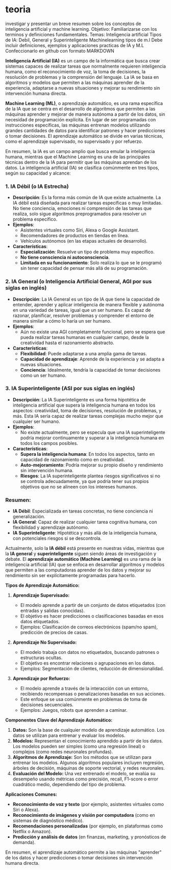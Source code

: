# teoria
investigar y presentar un breve resumen sobre los conceptos de inteligencia artificial y machine learning.
Objetivo:
Familiarizarse con los terminos y definiciones fundamentales.
Temas:
Inteligencia artificial
Tipos de IA: Debil, General y Superinteligente
Machinelearning
tipos de m.l
Debe incluir definiciones, ejemplos y aplicaciones practicas de IA y M.L
Confeccionarlo en github con formato MARKDOWN


**Inteligencia Artificial (IA)** es un campo de la informática que busca crear sistemas capaces de realizar tareas que normalmente requieren inteligencia humana, como el reconocimiento de voz, la toma de decisiones, la resolución de problemas y la comprensión del lenguaje. La IA se basa en algoritmos y modelos que permiten a las máquinas aprender de la experiencia, adaptarse a nuevas situaciones y mejorar su rendimiento sin intervención humana directa.

**Machine Learning (ML)**, o aprendizaje automático, es una rama específica de la IA que se centra en el desarrollo de algoritmos que permiten a las máquinas aprender y mejorar de manera autónoma a partir de los datos, sin necesidad de programación explícita. En lugar de ser programadas con instrucciones específicas, las máquinas entrenan modelos utilizando grandes cantidades de datos para identificar patrones y hacer predicciones o tomar decisiones. El aprendizaje automático se divide en varias técnicas, como el aprendizaje supervisado, no supervisado y por refuerzo.

En resumen, la IA es un campo amplio que busca emular la inteligencia humana, mientras que el Machine Learning es una de las principales técnicas dentro de la IA para permitir que las máquinas aprendan de los datos.
La inteligencia artificial (IA) se clasifica comúnmente en tres tipos, según su capacidad y alcance:

### 1. **IA Débil (o IA Estrecha)**
   - **Descripción**: Es la forma más común de IA que existe actualmente. La IA débil está diseñada para realizar tareas específicas o muy limitadas. No tiene conciencia, emociones ni comprensión de las tareas que realiza, solo sigue algoritmos preprogramados para resolver un problema específico.
   - **Ejemplos**:
     - Asistentes virtuales como Siri, Alexa o Google Assistant.
     - Recomendadores de productos en tiendas en línea.
     - Vehículos autónomos (en las etapas actuales de desarrollo).
   - **Características**:
     - **Especialización**: Resuelve un tipo de problema muy específico.
     - **No tiene consciencia ni autoconsciencia**.
     - **Limitada en su funcionamiento**: Solo realiza lo que se le programó sin tener capacidad de pensar más allá de su programación.

### 2. **IA General (o Inteligencia Artificial General, AGI por sus siglas en inglés)**
   - **Descripción**: La IA General es un tipo de IA que tiene la capacidad de entender, aprender y aplicar inteligencia de manera flexible y autónoma en una variedad de tareas, igual que un ser humano. Es capaz de razonar, planificar, resolver problemas y comprender el entorno de manera similar a cómo lo haría un ser humano.
   - **Ejemplos**:
     - Aún no existe una AGI completamente funcional, pero se espera que pueda realizar tareas humanas en cualquier campo, desde la creatividad hasta el razonamiento abstracto.
   - **Características**:
     - **Flexibilidad**: Puede adaptarse a una amplia gama de tareas.
     - **Capacidad de aprendizaje**: Aprende de la experiencia y se adapta a nuevas situaciones.
     - **Conciencia**: Idealmente, tendría la capacidad de tomar decisiones como un ser humano.

### 3. **IA Superinteligente (ASI por sus siglas en inglés)**
   - **Descripción**: La IA Superinteligente es una forma hipotética de inteligencia artificial que supera la inteligencia humana en todos los aspectos: creatividad, toma de decisiones, resolución de problemas, y más. Esta IA sería capaz de realizar tareas complejas mucho mejor que cualquier ser humano.
   - **Ejemplos**:
     - No existe actualmente, pero se especula que una IA superinteligente podría mejorar continuamente y superar a la inteligencia humana en todos los campos posibles.
   - **Características**:
     - **Supera la inteligencia humana**: En todos los aspectos, tanto en capacidad de razonamiento como en creatividad.
     - **Auto-mejoramiento**: Podría mejorar su propio diseño y rendimiento sin intervención humana.
     - **Riesgos**: La IA superinteligente plantea riesgos significativos si no se controla adecuadamente, ya que podría tener sus propios objetivos que no se alineen con los intereses humanos.

### Resumen:
- **IA Débil**: Especializada en tareas concretas, no tiene conciencia ni generalización.
- **IA General**: Capaz de realizar cualquier tarea cognitiva humana, con flexibilidad y aprendizaje autónomo.
- **IA Superinteligente**: Hipotética y más allá de la inteligencia humana, con potenciales riesgos si se descontrola.

Actualmente, solo la **IA débil** está presente en nuestras vidas, mientras que la **IA general** y **superinteligente** siguen siendo áreas de investigación y debate.
El **aprendizaje automático (Machine Learning)** es una rama de la inteligencia artificial (IA) que se enfoca en desarrollar algoritmos y modelos que permiten a las computadoras aprender de los datos y mejorar su rendimiento sin ser explícitamente programadas para hacerlo.

**Tipos de Aprendizaje Automático:**

1. **Aprendizaje Supervisado:** 
   - El modelo aprende a partir de un conjunto de datos etiquetados (con entradas y salidas conocidas).
   - El objetivo es hacer predicciones o clasificaciones basadas en esos datos etiquetados.
   - Ejemplos: Clasificación de correos electrónicos (spam/no spam), predicción de precios de casas.

2. **Aprendizaje No Supervisado:**
   - El modelo trabaja con datos no etiquetados, buscando patrones o estructuras ocultas.
   - El objetivo es encontrar relaciones o agrupaciones en los datos.
   - Ejemplos: Segmentación de clientes, reducción de dimensionalidad.

3. **Aprendizaje por Refuerzo:** 
   - El modelo aprende a través de la interacción con un entorno, recibiendo recompensas o penalizaciones basadas en sus acciones.
   - Este enfoque se usa comúnmente en problemas de toma de decisiones secuenciales.
   - Ejemplos: Juegos, robots que aprenden a caminar.

 **Componentes Clave del Aprendizaje Automático:**

1. **Datos:** Son la base de cualquier modelo de aprendizaje automático. Los datos se utilizan para entrenar y evaluar los modelos.
2. **Modelos:** Representan el conocimiento aprendido a partir de los datos. Los modelos pueden ser simples (como una regresión lineal) o complejos (como redes neuronales profundas).
3. **Algoritmos de Aprendizaje:** Son los métodos que se utilizan para entrenar los modelos. Algunos algoritmos populares incluyen regresión, árboles de decisión, máquinas de soporte vectorial, y redes neuronales.
4. **Evaluación del Modelo:** Una vez entrenado el modelo, se evalúa su desempeño usando métricas como precisión, recall, F1-score o error cuadrático medio, dependiendo del tipo de problema.

 **Aplicaciones Comunes:**
- **Reconocimiento de voz y texto** (por ejemplo, asistentes virtuales como Siri o Alexa).
- **Reconocimiento de imágenes y visión por computadora** (como en sistemas de diagnóstico médico).
- **Recomendaciones personalizadas** (por ejemplo, en plataformas como Netflix o Amazon).
- **Predicción y análisis de datos** (en finanzas, marketing, y pronósticos de demanda).

En resumen, el aprendizaje automático permite a las máquinas "aprender" de los datos y hacer predicciones o tomar decisiones sin intervención humana directa.
